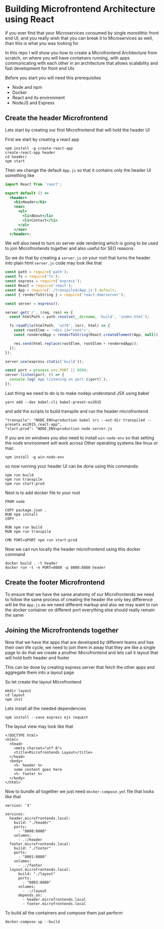 # Building Microfrontend Architecture using React

If you ever find that your Microservices consumed by single monolithic front end UI, and you really wish that you can break it to Microservices as well, than this is what you was looking for

In this repo I will show you how to create a Microfrontend Architecture from scratch, on where you will have containers running, with apps communicating with each other in an architecture that allows scalability and fast development for front end UIs

Before you start you will need this prerequisites

- Node and npm
- Docker
- React and its environment
- NodeJS and Express

## Create the header Microfrontend

Lets start by creating our first Microfrontend that will hold the header UI

First we start by creating a react app

```
npm install -g create-react-app
create-react-app header
cd header/
npm start
```

Then we change the default `App.js` so that it contains only the header UI something like

```jsx
import React from 'react';

export default () =>
  <header>
    <h1>Header</h1>
    <nav>
      <ul>
        <li>About</li>
        <li>Contact</li>
      </ul>
    </nav>
  </header>;
```

We will also need to turn on server side rendering which is going to be used to join Microfrontends together and also useful for SEO reasons.

So we do that by creating a `server.js` on your root that turns the header into plain html `server.js` code may look like that

```js
const path = require('path');
const fs = require('fs');
const express = require('express');
const React = require('react');
const App = require('./transpiled/App.js').default;
const { renderToString } = require('react-dom/server');

const server = express();

server.get('/', (req, res) => {
  const htmlPath = path.resolve(__dirname, 'build', 'index.html');

  fs.readFile(htmlPath, 'utf8', (err, html) => {
    const rootElem = '<div id="root">';
    const renderedApp = renderToString(React.createElement(App, null));

    res.send(html.replace(rootElem, rootElem + renderedApp));
  });
});

server.use(express.static('build'));

const port = process.env.PORT || 8080;
server.listen(port, () => {
  console.log(`App listening on port ${port}`);
});
```

Last thing we need to do is to make nodejs understand JSX using babel

```
yarn add --dev babel-cli babel-preset-es2015
```

and add the scripts to build transpile and run the header microfrontend

```
"transpile": "NODE_ENV=production babel src --out-dir transpiled --presets es2015,react-app",
"start:prod": "NODE_ENV=production node server.js
```

If you are on windows you also need to install `win-node-env` so that setting the node environment will work across Other operating systems like linux or mac

```
npm install -g win-node-env
```

so now running your header UI can be done using this commands:

```
npm run build
npm run transpile
npm run start:prod
```

Next is to add docker file to your root

```
FROM node

COPY package.json .
RUN npm install
COPY . .

RUN npm run build
RUN npm run transpile

CMD PORT=$PORT npm run start:prod
```

Now we can run locally the header microfrontend using this docker command

```
docker build . -t header
docker run -t -e PORT=8080 -p 8080:8080 header
```

## Create the footer Microfrontend

To ensure that we have the same anatomy of our Microfrontends we need to follow the same process of creating the header the only key difference will be the `App.js` as we need different markup and also we may want to run the docker container on different port everything else should really remain the same

## Joining the Microfrontends together

Now that we have the apps that are developed by different teams and has their own life cycle, we need to join them in away that they are like a single page to do that we create a another Microfrontend and lets call it layout that will hold both header and footer

This can be done by creating express server that fetch the other apps and aggregate them into a layout page

So let create the layout Microfrontend

```
mkdir layout
cd layout
npm init
```

Lets install all the needed dependencies

```
npm install --save express ejs request
```

The layout view may look like that

```ejs
<!DOCTYPE html>
<html>
  <head>
    <meta charset="utf-8">
    <title>Microfrontends Layout</title>
  </head>
  <body>
    <%- header %>
    some content goes here
    <%- footer %>
  </body>
</html>
```

Now to bundle all together we just need `docker-compose.yml` file that looks like that

```
version: '3'

services:
  header.microfrontends.local:
    build: "./header"
    ports:
      - "8000:8080"
    volumes:
      - .:/header
  footer.microfrontends.local:
    build: "./footer"
    ports:
      - "8001:8080"
    volumes:
      - .:/footer
  layout.microfrontends.local:
      build: "./layout"
      ports:
        - "8003:8080"
      volumes:
        - .:/layout
      depends_on:
        - header.microfrontends.local
        - footer.microfrontends.local
```

To build all the containers and compose them just perform 

```
docker-compose up --build
```
